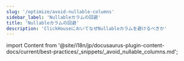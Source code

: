 ```yaml
---
slug: '/optimize/avoid-nullable-columns'
sidebar_label: 'Nullableカラムの回避'
title: 'Nullableカラムの回避'
description: 'ClickHouseにおいてなぜNullableカラムを避けるべきか'
---
```


import Content from '@site/i18n/jp/docusaurus-plugin-content-docs/current/best-practices/_snippets/_avoid_nullable_columns.md';

<Content />
